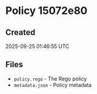 # Policy 15072e80

## Created
2025-09-25 01:46:55 UTC

## Files
- `policy.rego` - The Rego policy
- `metadata.json` - Policy metadata
